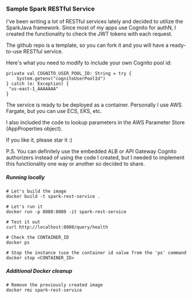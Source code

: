 ### Sample Spark RESTful Service 

I've been writing a lot of RESTful services lately and decided to utilize the SparkJava framework. Since most of my apps use Cognito for authN, I created the functionality to check the JWT tokens with each request.

The github repo is a template, so you can fork it and you will have a ready-to-use RESTful service. 


Here's what you need to modify to include your own Cognito pool id:

```
private val COGNITO_USER_POOL_ID: String = try {
    System.getenv("cognitoUserPoolId")
} catch (e: Exception) {
 "us-east-1_AAAAAAA"
}
```

The service is ready to be deployed as a container. Personally I use AWS Fargate, but you can use ECS, EKS, etc. 

I also included the code to lookup parameters in the AWS Parameter Store (AppProperties object). 

If you like it, please star it :) 

P.S. You can definitely use the embedded ALB or API Gateway Cognito authorizers instead of using the code I created, but I needed to implement this functionality one way or another so decided to share. 

##### Running locally
```
# Let's build the image
docker build -t spark-rest-service .

# Let's run it
docker run -p 8080:8080 -it spark-rest-service

# Test it out
curl http://localhost:8080/query/health

# Check the CONTAINER_ID
docker ps

# Stop the instance (use the container id value from the 'ps' command
docker stop <CONTAINER_ID>
```

##### Additional Docker cleanup 
```docker
# Remove the previously created image
docker rmi spark-rest-service

```
